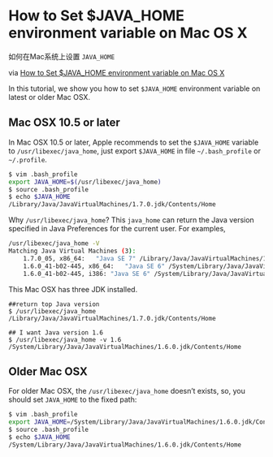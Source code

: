 # How to Set $JAVA_HOME environment variable on Mac OS X

如何在Mac系统上设置 `JAVA_HOME`

via [How to Set $JAVA_HOME environment variable on Mac OS X](https://www.mkyong.com/java/how-to-set-java_home-environment-variable-on-mac-os-x/)

In this tutorial, we show you how to set `$JAVA_HOME` environment variable on latest or older Mac OSX.

## Mac OSX 10.5 or later
In Mac OSX 10.5 or later, Apple recommends to set the `$JAVA_HOME` variable to `/usr/libexec/java_home`, just export `$JAVA_HOME` in file `~/.bash_profile` or `~/.profile`.

```bash
$ vim .bash_profile 
export JAVA_HOME=$(/usr/libexec/java_home)
$ source .bash_profile
$ echo $JAVA_HOME
/Library/Java/JavaVirtualMachines/1.7.0.jdk/Contents/Home
```

Why `/usr/libexec/java_home`?
This `java_home` can return the Java version specified in Java Preferences for the current user. For examples,

```bash
/usr/libexec/java_home -V
Matching Java Virtual Machines (3):
    1.7.0_05, x86_64:	"Java SE 7"	/Library/Java/JavaVirtualMachines/1.7.0.jdk/Contents/Home
    1.6.0_41-b02-445, x86_64:	"Java SE 6"	/System/Library/Java/JavaVirtualMachines/1.6.0.jdk/Contents/Home
    1.6.0_41-b02-445, i386:	"Java SE 6"	/System/Library/Java/JavaVirtualMachines/1.6.0.jdk/Contents/Home
```

This Mac OSX has three JDK installed.

```
##return top Java version
$ /usr/libexec/java_home
/Library/Java/JavaVirtualMachines/1.7.0.jdk/Contents/Home

## I want Java version 1.6
$ /usr/libexec/java_home -v 1.6
/System/Library/Java/JavaVirtualMachines/1.6.0.jdk/Contents/Home
```

 
## Older Mac OSX
For older Mac OSX, the `/usr/libexec/java_home` doesn’t exists, so, you should set `JAVA_HOME` to the fixed path:

```bash
$ vim .bash_profile 
export JAVA_HOME=/System/Library/Java/JavaVirtualMachines/1.6.0.jdk/Contents/Home
$ source .bash_profile
$ echo $JAVA_HOME
/System/Library/Java/JavaVirtualMachines/1.6.0.jdk/Contents/Home
```
